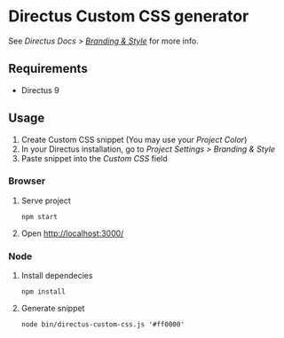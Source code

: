 # Directus Custom CSS generator

See *Directus Docs > [Branding & Style](https://docs.directus.io/configuration/project-settings.html#branding-style)* for more info.

## Requirements

- Directus 9

## Usage

1. Create Custom CSS snippet (You may use your *Project Color*)
1. In your Directus installation, go to *Project Settings > Branding & Style*
1. Paste snippet into the *Custom CSS* field

### Browser

1. Serve project
   ```console
   npm start
   ```
1. Open <http://localhost:3000/>

### Node

1. Install dependecies
   ```console
   npm install
   ```

1. Generate snippet
   ```console
   node bin/directus-custom-css.js '#ff0000'
   ```
